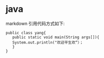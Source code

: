 # java
markdown 引用代码方式如下:
```
public class yang{
   public static void main(String args[]){
   System.out.println("欢迎平生欢“）；
   }
}
```
